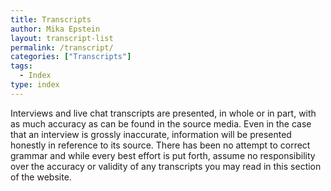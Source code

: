 ```yaml
---
title: Transcripts
author: Mika Epstein
layout: transcript-list
permalink: /transcript/
categories: ["Transcripts"]
tags:
  - Index
type: index
---
```


Interviews and live chat transcripts are presented, in whole or in part, with as much accuracy as can be found in the source media. Even in the case that an interview is grossly inaccurate, information will be presented honestly in reference to its source. There has been no attempt to correct grammar and while every best effort is put forth, assume no responsibility over the accuracy or validity of any transcripts you may read in this section of the website.

